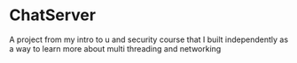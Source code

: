 # ChatServer
A project from my intro to u and security course that I built independently as a way to learn more about multi threading and networking
